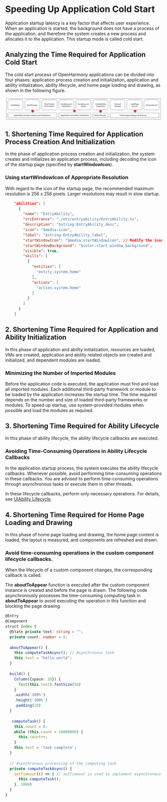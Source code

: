 # Speeding Up Application Cold Start

Application startup latency is a key factor that affects user experience. When an application is started, the background does not have a process of the application, and therefore the system creates a new process and allocates it to the application. This startup mode is called cold start.

## Analyzing the Time Required for Application Cold Start

The cold start process of OpenHarmony applications can be divided into four phases: application process creation and initialization, application and ability initialization, ability lifecycle, and home page loading and drawing, as shown in the following figure.

![application-cold-start](../figure/application-cold-start.png)

## 1. Shortening Time Required for Application Process Creation And Initialization

In the phase of application process creation and initialization, the system creates and initializes an application process, including decoding the icon of the startup page (specified by **startWindowIcon**).

### Using startWindowIcon of Appropriate Resolution

With regard to the icon of the startup page, the recommended maximum resolution is 256 x 256 pixels. Larger resolutions may result in slow startup.

```json
    "abilities": [
      {
        "name": "EntryAbility",
        "srcEntrance": "./ets/entryability/EntryAbility.ts",
        "description": "$string:EntryAbility_desc",
        "icon": "$media:icon",
        "label": "$string:EntryAbility_label",
        "startWindowIcon": "$media:startWindowIcon", // Modify the icon of the startup page. It is recommended that the icon be less than or equal to 256 pixels x 256 pixels.
        "startWindowBackground": "$color:start_window_background",
        "visible": true,
        "skills": [
          {
            "entities": [
              "entity.system.home"
            ],
            "actions": [
              "action.system.home"
            ]
          }
        ]
      }
    ]
```

## 2. Shortening Time Required for Application and Ability Initialization

In this phase of application and ability initialization, resources are loaded, VMs are created, application and ability related objects are created and initialized, and dependent modules are loaded.

### Minimizing the Number of Imported Modules

Before the application code is executed, the application must find and load all imported modules. Each additional third-party framework or module to be loaded by the application increases the startup time. The time required depends on the number and size of loaded third-party frameworks or modules. To speed up startup, use system-provided modules when possible and load the modules as required.

## 3. Shortening Time Required for Ability Lifecycle

In this phase of ability lifecycle, the ability lifecycle callbacks are executed.

### Avoiding Time-Consuming Operations in Ability Lifecycle Callbacks

In the application startup process, the system executes the ability lifecycle callbacks. Whenever possible, avoid performing time-consuming operations in these callbacks. You are advised to perform time-consuming operations through asynchronous tasks or execute them in other threads.

In these lifecycle callbacks, perform only necessary operations. For details, see [UIAbility Lifecycle](../../application-models/uiability-lifecycle.md).

## 4. Shortening Time Required for Home Page Loading and Drawing

In this phase of home page loading and drawing, the home page content is loaded, the layout is measured, and components are refreshed and drawn.

### Avoid time-consuming operations in the custom component lifecycle callbacks.

When the lifecycle of a custom component changes, the corresponding callback is called.

The **aboutToAppear** function is executed after the custom component instance is created and before the page is drawn. The following code asynchronously processes the time-consuming computing task in **aboutToAppear** to avoid executing the operation in this function and blocking the page drawing.

```typescript
@Entry
@Component
struct Index {
  @State private text: string = "";
  private count: number = 0;

  aboutToAppear() {
    this.computeTaskAsync(); // Asynchronous task
    this.text = "hello world";
  }

  build() {
    Column({space: 10}) {
      Text(this.text).fontSize(50)
    }
    .width('100%')
    .height('100%')
    .padding(10)
  }

   computeTask() {
    this.count = 0;
    while (this.count < 10000000) {
      this.count++;
    }
    this.text = 'task complete';
  }

  // Asynchronous processing of the computing task
  private computeTaskAsync() {
    setTimeout(() => { // setTimeout is used to implement asynchronous processing.
      this.computeTask();
    }, 1000)
  }
}
```
